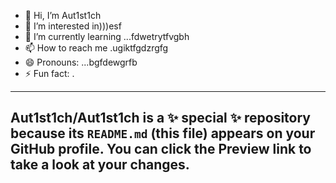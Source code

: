 - 👋 Hi, I’m Aut1st1ch 
- 👀 I’m interested in)))esf
- 🌱 I’m currently learning ...fdwetrytfvgbh
- 📫 How to reach me .ugiktfgdzrgfg
- 😄 Pronouns: ...bgfdewgrfb
- ⚡ Fun fact: .
---
Aut1st1ch/Aut1st1ch is a ✨ special ✨ repository because its `README.md` (this file) appears on your GitHub profile.
You can click the Preview link to take a look at your changes.
---
